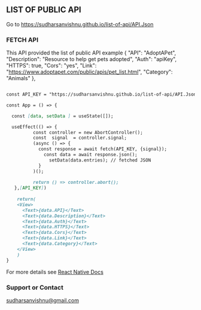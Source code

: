 ## LIST OF PUBLIC API

Go to https://sudharsanvishnu.github.io/list-of-api/API.Json 

### FETCH API

This API provided the list of public API example 
      {
         "API": "AdoptAPet",
         "Description": "Resource to help get pets adopted",
         "Auth": "apiKey",
         "HTTPS": true,
         "Cors": "yes",
         "Link": "https://www.adoptapet.com/public/apis/pet_list.html",
         "Category": "Animals"
      },
      
```markdown

const API_KEY = "https://sudharsanvishnu.github.io/list-of-api/API.Json"

const App = () => {

  const [data, setData ] = useState([]);

  useEffect(() => {
          const controller = new AbortController();
          const  signal  = controller.signal;      
          (async () => {
            const response = await fetch(API_KEY, {signal});
              const data = await response.json();
                setData(data.entries); // fetched JSON
            }
          )();
          
          return () => controller.abort();
   },[API_KEY])
  
    return(
    <View>
      <Text>{data.API}</Text>
      <Text>{data.Description}</Text>
      <Text>{data.Auth}</Text>
      <Text>{data.HTTPS}</Text>
      <Text>{data.Cors}</Text>
      <Text>{data.Link}</Text>
      <Text>{data.Category}</Text>
    </View>
    )
}
```

For more details see [React Native Docs](https://reactnative.dev/docs/network)


### Support or Contact

sudharsanvishnu@gmail.com

